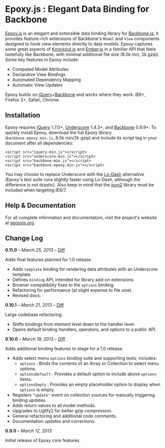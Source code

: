 # Epoxy.js : Elegant Data Binding for Backbone

[Epoxy.js](http://epoxyjs.org "Epoxy.js") is an elegant and extensible data binding library for [Backbone.js](http://backbonejs.org "Backbone.js"); it provides feature-rich extensions of Backbone's `Model` and `View` components designed to hook view elements directly to data models. Epoxy captures some great aspects of [Knockout.js](http://knockoutjs.com "Knockout.js") and [Ember.js](http://emberjs.com "Ember.js") in a familiar API that feels tastefully like Backbone, with minimal additional file size (8.5k min, 2k gzip). Some key features in Epoxy include:</p>

 - Computed Model Attributes
 - Declarative View Bindings
 - Automated Dependency Mapping
 - Automatic View Updates

Epoxy builds on [jQuery](http://jquery.com "jQuery.js")+[Backbone](http://backbonejs.org "Backbone.js") and works where they work: IE6+, Firefox 3+, Safari, Chrome.

## Installation

Epoxy requires [jQuery](http://jquery.com "jQuery.js") 1.7.0+, [Underscore](http://underscorejs.org "Underscore.js") 1.4.3+, and [Backbone](http://backbonejs.org "Backbone.js") 0.9.9+. To quickly install Epoxy, download the full Epoxy library (`backbone.epoxy.min.js`, 8.5k min/2k gzip) and include its script tag in your document after all dependencies:

	<script src="jquery-min.js"></script>
	<script src="underscore-min.js"></script>
	<script src="backbone-min.js"></script>
	<script src="backbone.epoxy.min.js"></script>

You may choose to replace Underscore with the [Lo-Dash](http://lodash.com "Lodash.js") alternative (Epoxy's test suite runs slightly faster using Lo-Dash, although the difference is not drastic). Also keep in mind that the [json2](https://github.com/douglascrockford/JSON-js "JSON2") library must be included when targeting IE6/7.

## Help & Documentation

For all complete information and documentation, visit the project's website at [epoxyjs.org](http://epoxyjs.org "Epoxy.js").


## Change Log

**0.11.0** – *March 25, 2013* – [Diff](https://github.com/gmac/backbone.epoxy/compare/v0.10.1...v0.11.0 "Diff: v0.10.1/v0.11.0")

Adds final features planned for 1.0 release.

 - Adds `template` binding for rendering data attributes with an Underscore template.
 - Defines `binding` API, intended for library add-on extensions.
 - Browser compatibility fixes to the `options` binding.
 - Refactoring for performance (at slight expense to file size).
 - Revised docs.

**0.10.1** – *March 21, 2013* – [Diff](https://github.com/gmac/backbone.epoxy/compare/v0.10.0...v0.10.1 "Diff: v0.10.0/v0.10.1")

Large codebase refactoring.

 - Shifts bindings from element level down to the handler level.
 - Opens default binding handlers, operators, and options to a public API.

**0.10.0** – *March 19, 2013* – [Diff](https://github.com/gmac/backbone.epoxy/compare/v0.9.0...v0.10.0 "Diff: v0.9.0/v0.10.0")

Adds additional binding features to stage for a 1.0 release.

 - Adds select menu `options` binding suite and supporting tests; includes:
 	- `options` : Binds the contents of an Array or Collection to select menu options.
	- `optionsDefault` : Provides a default option to include above `options` items.
	- `optionsEmpty` : Provides an empty placeholder option to display when `options` is empty.
 - Registers `"update"` event on collection sources for manually triggering binding updates.
 - Adds return values to all model methods.
 - Upgrades to Uglify2 for better gzip compression.
 - General refactoring and additional code comments.
 - Documentation updates and corrections.

**0.9.0** – *March 12, 2013*

Initial release of Epoxy core features.
